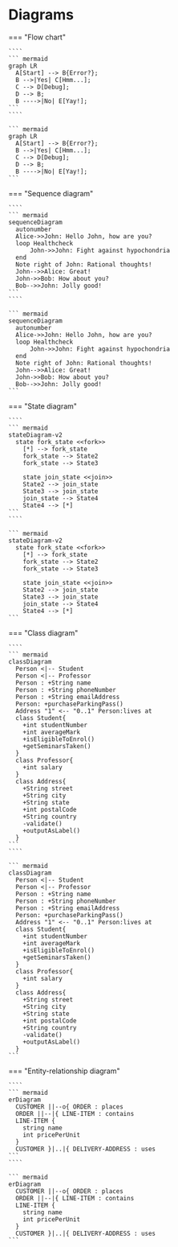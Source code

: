# Diagrams

=== "Flow chart"
    
    ````
    ``` mermaid
    graph LR
      A[Start] --> B{Error?};
      B -->|Yes| C[Hmm...];
      C --> D[Debug];
      D --> B;
      B ---->|No| E[Yay!];
    ```
    ````
    
    ``` mermaid
    graph LR
      A[Start] --> B{Error?};
      B -->|Yes| C[Hmm...];
      C --> D[Debug];
      D --> B;
      B ---->|No| E[Yay!];
    ```
    
=== "Sequence diagram"
    
    ````
    ``` mermaid
    sequenceDiagram
      autonumber
      Alice->>John: Hello John, how are you?
      loop Healthcheck
          John->>John: Fight against hypochondria
      end
      Note right of John: Rational thoughts!
      John-->>Alice: Great!
      John->>Bob: How about you?
      Bob-->>John: Jolly good!
    ```
    ````
    
    ``` mermaid
    sequenceDiagram
      autonumber
      Alice->>John: Hello John, how are you?
      loop Healthcheck
          John->>John: Fight against hypochondria
      end
      Note right of John: Rational thoughts!
      John-->>Alice: Great!
      John->>Bob: How about you?
      Bob-->>John: Jolly good!
    ```
    
=== "State diagram"
    
    ````
    ``` mermaid
    stateDiagram-v2
      state fork_state <<fork>>
        [*] --> fork_state
        fork_state --> State2
        fork_state --> State3
    
        state join_state <<join>>
        State2 --> join_state
        State3 --> join_state
        join_state --> State4
        State4 --> [*]
    ```
    ````
    
    ``` mermaid
    stateDiagram-v2
      state fork_state <<fork>>
        [*] --> fork_state
        fork_state --> State2
        fork_state --> State3
    
        state join_state <<join>>
        State2 --> join_state
        State3 --> join_state
        join_state --> State4
        State4 --> [*]
    ```    
    
=== "Class diagram"
    
    ````
    ``` mermaid
    classDiagram
      Person <|-- Student
      Person <|-- Professor
      Person : +String name
      Person : +String phoneNumber
      Person : +String emailAddress
      Person: +purchaseParkingPass()
      Address "1" <-- "0..1" Person:lives at
      class Student{
        +int studentNumber
        +int averageMark
        +isEligibleToEnrol()
        +getSeminarsTaken()
      }
      class Professor{
        +int salary
      }
      class Address{
        +String street
        +String city
        +String state
        +int postalCode
        +String country
        -validate()
        +outputAsLabel()  
      }
    ```
    ````
    
    ``` mermaid
    classDiagram
      Person <|-- Student
      Person <|-- Professor
      Person : +String name
      Person : +String phoneNumber
      Person : +String emailAddress
      Person: +purchaseParkingPass()
      Address "1" <-- "0..1" Person:lives at
      class Student{
        +int studentNumber
        +int averageMark
        +isEligibleToEnrol()
        +getSeminarsTaken()
      }
      class Professor{
        +int salary
      }
      class Address{
        +String street
        +String city
        +String state
        +int postalCode
        +String country
        -validate()
        +outputAsLabel()  
      }
    ```

=== "Entity-relationship diagram"
    
    ````
    ``` mermaid
    erDiagram
      CUSTOMER ||--o{ ORDER : places
      ORDER ||--|{ LINE-ITEM : contains
      LINE-ITEM {
        string name
        int pricePerUnit
      }
      CUSTOMER }|..|{ DELIVERY-ADDRESS : uses
    ```
    ````
    
    ``` mermaid
    erDiagram
      CUSTOMER ||--o{ ORDER : places
      ORDER ||--|{ LINE-ITEM : contains
      LINE-ITEM {
        string name
        int pricePerUnit
      }
      CUSTOMER }|..|{ DELIVERY-ADDRESS : uses
    ```

